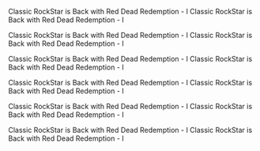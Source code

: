 Classic RockStar is Back with Red Dead Redemption - I
Classic RockStar is Back with Red Dead Redemption - I

Classic RockStar is Back with Red Dead Redemption - I
Classic RockStar is Back with Red Dead Redemption - I

Classic RockStar is Back with Red Dead Redemption - I
Classic RockStar is Back with Red Dead Redemption - I

Classic RockStar is Back with Red Dead Redemption - I
Classic RockStar is Back with Red Dead Redemption - I

Classic RockStar is Back with Red Dead Redemption - I
Classic RockStar is Back with Red Dead Redemption - I

Classic RockStar is Back with Red Dead Redemption - I
Classic RockStar is Back with Red Dead Redemption - I

